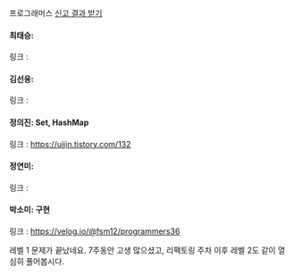 프로그래머스 [신고 결과 받기](https://school.programmers.co.kr/learn/courses/30/lessons/92334)<br>

#### 최태승: 
링크 : 

#### 김선웅:
링크 : 

#### 정의진: Set, HashMap
링크 : https://uijin.tistory.com/132

#### 정연미: 
링크 : 

#### 박소미: 구현
링크 : https://velog.io/@fsm12/programmers36


레벨 1 문제가 끝났네요. 7주동안 고생 많으셨고, 리팩토링 주차 이후 레벨 2도 같이 열심히 풀어봅시다.
